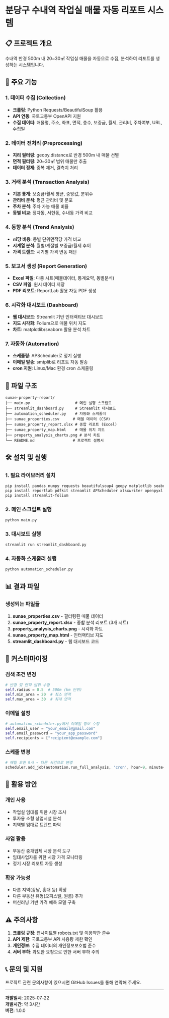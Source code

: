 
# 분당구 수내역 작업실 매물 자동 리포트 시스템

## 📋 프로젝트 개요
수내역 반경 500m 내 20~30㎡ 작업실 매물을 자동으로 수집, 분석하여 리포트를 생성하는 시스템입니다.

## 🚀 주요 기능

### 1. 데이터 수집 (Collection)
- **크롤링**: Python Requests/BeautifulSoup 활용
- **API 연동**: 국토교통부 OpenAPI 지원
- **수집 데이터**: 매물명, 주소, 좌표, 면적, 층수, 보증금, 월세, 관리비, 주차여부, URL, 수집일

### 2. 데이터 전처리 (Preprocessing)
- **지리 필터링**: geopy.distance로 반경 500m 내 매물 선별
- **면적 필터링**: 20~30㎡ 범위 매물만 추출
- **데이터 정제**: 중복 제거, 결측치 처리

### 3. 거래 분석 (Transaction Analysis)
- **기본 통계**: 보증금/월세 평균, 중앙값, 분위수
- **관리비 분석**: 평균 관리비 및 분포
- **주차 분석**: 주차 가능 매물 비율
- **동별 비교**: 정자동, 서현동, 수내동 가격 비교

### 4. 동향 분석 (Trend Analysis)
- **㎡당 비용**: 동별 단위면적당 가격 비교
- **시계열 분석**: 월별/계절별 보증금/월세 추이
- **가격 트렌드**: 시기별 가격 변동 패턴

### 5. 보고서 생성 (Report Generation)
- **Excel 파일**: 다중 시트(매물데이터, 통계요약, 동별분석)
- **CSV 파일**: 원시 데이터 저장
- **PDF 리포트**: ReportLab 활용 자동 PDF 생성

### 6. 시각화 대시보드 (Dashboard)
- **웹 대시보드**: Streamlit 기반 인터랙티브 대시보드
- **지도 시각화**: Folium으로 매물 위치 지도
- **차트**: matplotlib/seaborn 활용 분석 차트

### 7. 자동화 (Automation)
- **스케줄링**: APScheduler로 정기 실행
- **이메일 발송**: smtplib로 리포트 자동 발송
- **cron 지원**: Linux/Mac 환경 cron 스케줄링

## 📁 파일 구조
```
sunae-property-report/
├── main.py                    # 메인 실행 스크립트
├── streamlit_dashboard.py     # Streamlit 대시보드
├── automation_scheduler.py    # 자동화 스케줄러
├── sunae_properties.csv      # 매물 데이터 (CSV)
├── sunae_property_report.xlsx # 종합 리포트 (Excel)
├── sunae_property_map.html    # 매물 위치 지도
├── property_analysis_charts.png # 분석 차트
└── README.md                 # 프로젝트 설명서
```

## 🛠️ 설치 및 실행

### 1. 필요 라이브러리 설치
```bash
pip install pandas numpy requests beautifulsoup4 geopy matplotlib seaborn folium
pip install reportlab pdfkit streamlit APScheduler xlsxwriter openpyxl
pip install streamlit-folium
```

### 2. 메인 스크립트 실행
```bash
python main.py
```

### 3. 대시보드 실행
```bash
streamlit run streamlit_dashboard.py
```

### 4. 자동화 스케줄러 실행
```bash
python automation_scheduler.py
```

## 📊 결과 파일

### 생성되는 파일들
1. **sunae_properties.csv** - 필터링된 매물 데이터
2. **sunae_property_report.xlsx** - 종합 분석 리포트 (3개 시트)
3. **property_analysis_charts.png** - 시각화 차트
4. **sunae_property_map.html** - 인터랙티브 지도
5. **streamlit_dashboard.py** - 웹 대시보드 코드

## 🔧 커스터마이징

### 검색 조건 변경
```python
# 반경 및 면적 범위 수정
self.radius = 0.5  # 500m (km 단위)
self.min_area = 20  # 최소 면적
self.max_area = 30  # 최대 면적
```

### 이메일 설정
```python
# automation_scheduler.py에서 이메일 정보 수정
self.email_user = "your_email@gmail.com"
self.email_password = "your_app_password" 
self.recipients = ["recipient@example.com"]
```

### 스케줄 변경
```python
# 매일 오전 9시 → 다른 시간으로 변경
scheduler.add_job(automation.run_full_analysis, 'cron', hour=9, minute=0)
```

## 🎯 활용 방안

### 개인 사용
- 작업실 임대를 위한 시장 조사
- 투자용 소형 상업시설 분석
- 지역별 임대료 트렌드 파악

### 사업 활용
- 부동산 중개업체 시장 분석 도구
- 임대사업자를 위한 시장 가격 모니터링
- 정기 시장 리포트 자동 생성

### 확장 가능성
- 다른 지역(강남, 홍대 등) 확장
- 다른 부동산 유형(오피스텔, 원룸) 추가
- 머신러닝 기반 가격 예측 모델 구축

## ⚠️ 주의사항

1. **크롤링 규정**: 웹사이트별 robots.txt 및 이용약관 준수
2. **API 제한**: 국토교통부 API 사용량 제한 확인
3. **개인정보**: 수집 데이터의 개인정보보호법 준수
4. **서버 부하**: 과도한 요청으로 인한 서버 부하 주의

## 📞 문의 및 지원

프로젝트 관련 문의사항이 있으시면 GitHub Issues를 통해 연락해 주세요.

---

**개발일시**: 2025-07-22  
**개발시간**: 약 3시간  
**버전**: 1.0.0
